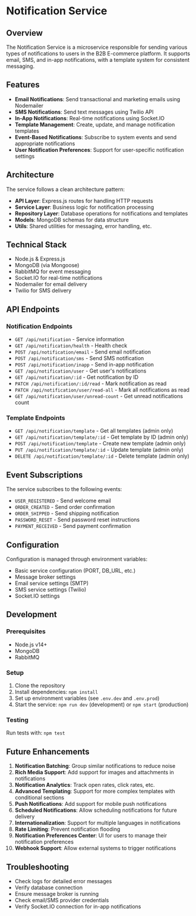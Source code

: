 # Notification Service

## Overview
The Notification Service is a microservice responsible for sending various types of notifications to users in the B2B E-commerce platform. It supports email, SMS, and in-app notifications, with a template system for consistent messaging.

## Features
- **Email Notifications**: Send transactional and marketing emails using Nodemailer
- **SMS Notifications**: Send text messages using Twilio API
- **In-App Notifications**: Real-time notifications using Socket.IO
- **Template Management**: Create, update, and manage notification templates
- **Event-Based Notifications**: Subscribe to system events and send appropriate notifications
- **User Notification Preferences**: Support for user-specific notification settings

## Architecture
The service follows a clean architecture pattern:
- **API Layer**: Express.js routes for handling HTTP requests
- **Service Layer**: Business logic for notification processing
- **Repository Layer**: Database operations for notifications and templates
- **Models**: MongoDB schemas for data structure
- **Utils**: Shared utilities for messaging, error handling, etc.

## Technical Stack
- Node.js & Express.js
- MongoDB (via Mongoose)
- RabbitMQ for event messaging
- Socket.IO for real-time notifications
- Nodemailer for email delivery
- Twilio for SMS delivery

## API Endpoints

### Notification Endpoints
- `GET /api/notification` - Service information
- `GET /api/notification/health` - Health check
- `POST /api/notification/email` - Send email notification
- `POST /api/notification/sms` - Send SMS notification
- `POST /api/notification/inapp` - Send in-app notification
- `GET /api/notification/user` - Get user's notifications
- `GET /api/notification/:id` - Get notification by ID
- `PATCH /api/notification/:id/read` - Mark notification as read
- `PATCH /api/notification/user/read-all` - Mark all notifications as read
- `GET /api/notification/user/unread-count` - Get unread notifications count

### Template Endpoints
- `GET /api/notification/template` - Get all templates (admin only)
- `GET /api/notification/template/:id` - Get template by ID (admin only)
- `POST /api/notification/template` - Create new template (admin only)
- `PUT /api/notification/template/:id` - Update template (admin only)
- `DELETE /api/notification/template/:id` - Delete template (admin only)

## Event Subscriptions
The service subscribes to the following events:
- `USER_REGISTERED` - Send welcome email
- `ORDER_CREATED` - Send order confirmation
- `ORDER_SHIPPED` - Send shipping notification
- `PASSWORD_RESET` - Send password reset instructions
- `PAYMENT_RECEIVED` - Send payment confirmation

## Configuration
Configuration is managed through environment variables:
- Basic service configuration (PORT, DB_URL, etc.)
- Message broker settings
- Email service settings (SMTP)
- SMS service settings (Twilio)
- Socket.IO settings

## Development

### Prerequisites
- Node.js v14+
- MongoDB
- RabbitMQ

### Setup
1. Clone the repository
2. Install dependencies: `npm install`
3. Set up environment variables (see `.env.dev` and `.env.prod`)
4. Start the service: `npm run dev` (development) or `npm start` (production)

### Testing
Run tests with: `npm test`

## Future Enhancements
1. **Notification Batching**: Group similar notifications to reduce noise
2. **Rich Media Support**: Add support for images and attachments in notifications
3. **Notification Analytics**: Track open rates, click rates, etc.
4. **Advanced Templating**: Support for more complex templates with conditional sections
5. **Push Notifications**: Add support for mobile push notifications
6. **Scheduled Notifications**: Allow scheduling notifications for future delivery
7. **Internationalization**: Support for multiple languages in notifications
8. **Rate Limiting**: Prevent notification flooding
9. **Notification Preferences Center**: UI for users to manage their notification preferences
10. **Webhook Support**: Allow external systems to trigger notifications

## Troubleshooting
- Check logs for detailed error messages
- Verify database connection
- Ensure message broker is running
- Check email/SMS provider credentials
- Verify Socket.IO connection for in-app notifications 